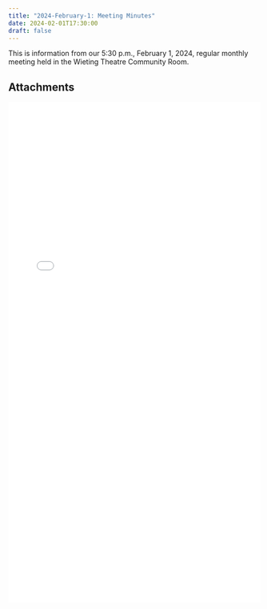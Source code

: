 ```yaml
---
title: "2024-February-1: Meeting Minutes"
date: 2024-02-01T17:30:00
draft: false
---
```

This is information from our 5:30 p.m., February 1, 2024, regular monthly meeting held in the Wieting Theatre Community Room. 
 
## Attachments

<embed width=100% height=1000 src="./../../pdfs/Healthy-Hometown-Minutes_2-1-24.pdf"></embed>
